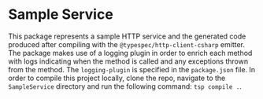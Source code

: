 # Sample Service

This package represents a sample HTTP service and the generated code produced after compiling with the `@typespec/http-client-csharp` emitter. The package makes use of a logging plugin in order to enrich each method with logs indicating when the method is called and any exceptions thrown from the method. The `logging-plugin` is specified in the `package.json` file. In order to compile this project locally, clone the repo, navigate to the `SampleService` directory and run the following command: `tsp compile .`.
